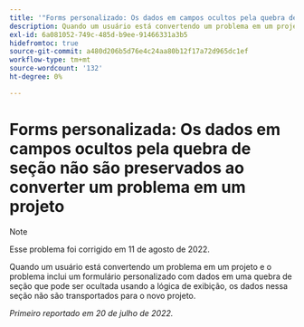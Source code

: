 ```yaml
---
title: '"Forms personalizado: Os dados em campos ocultos pela quebra de seção não são preservados ao converter um problema em um projeto'''
description: Quando um usuário está convertendo um problema em um projeto e o problema inclui um formulário personalizado com dados em uma quebra de seção que pode ser ocultada usando a lógica de exibição, os dados nessa seção não são transportados para o novo projeto.
exl-id: 6a081052-749c-485d-b9ee-91466331a3b5
hidefromtoc: true
source-git-commit: a480d206b5d76e4c24aa80b12f17a72d965dc1ef
workflow-type: tm+mt
source-wordcount: '132'
ht-degree: 0%

---
```


# Forms personalizada: Os dados em campos ocultos pela quebra de seção não são preservados ao converter um problema em um projeto

>[!NOTE]
>
> Esse problema foi corrigido em 11 de agosto de 2022.

Quando um usuário está convertendo um problema em um projeto e o problema inclui um formulário personalizado com dados em uma quebra de seção que pode ser ocultada usando a lógica de exibição, os dados nessa seção não são transportados para o novo projeto.

_Primeiro reportado em 20 de julho de 2022._
